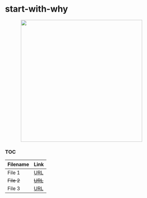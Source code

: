 # start-with-why

<p align="center">
<img src="https://kickstartcontent.com/wp-content/uploads/2017/11/Diagram-of-The-Golden-Circle-from-Simon-Sineks-Start-with-Why-Business-Concept-v2.png" width="400">
</p>

### TOC

| Filename | Link |
| --------- | -------- |
| File 1    | [URL](file1.md) |
| <del>File 2</del>    | <del>[URL](file2.md)</del> |
| File 3    | [URL](file3.md) |

